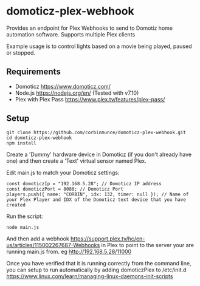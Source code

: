 # domoticz-plex-webhook
Provides an endpoint for Plex Webhooks to send to Domotiz home automation software.  Supports multiple Plex clients

Example usage is to control lights based on a movie being played, paused or stopped.

## Requirements
* Domoticz https://www.domoticz.com/
* Node.js https://nodejs.org/en/ (Tested with v7.10)
* Plex with Plex Pass https://www.plex.tv/features/plex-pass/

## Setup

```
git clone https://github.com/corbinmunce/domoticz-plex-webhook.git
cd domoticz-plex-webhook
npm install
```

Create a 'Dummy' hardware device in Domoticz (if you don't already have one) and then create a 'Text' virtual sensor named Plex.

Edit main.js to match your Domoticz settings:
```
const domoticzIp = "192.168.5.28"; // Domoticz IP address
const domoticzPort = 8080; // Domoticz Port
players.push({ name: "CORBIN", idx: 132, timer: null }); // Name of your Plex Player and IDX of the Domoticz text device that you have created
```

Run the script:
```
node main.js
```

And then add a webhook https://support.plex.tv/hc/en-us/articles/115002267687-Webhooks in Plex to point to the server your are running main.js from.  eg http://192.168.5.28/11000

Once you have verified that it is running correctly from the command line, you can setup to run automatically by adding domoticzPlex to /etc/init.d https://www.linux.com/learn/managing-linux-daemons-init-scripts